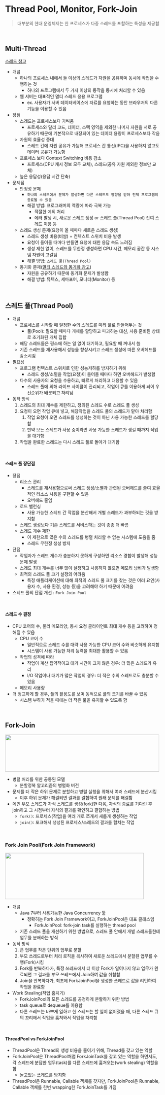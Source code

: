 # Thread Pool, Monitor, Fork-Join


> 대부분의 현대 운영체제는 한 프로세스가 다중 스레드를 포함하는 특성을 제공함


<br/>


## Multi-Thread

[스레드 참고](https://github.com/jmxx219/CS-Study/blob/main/OperatingSystem/process.md#%EC%8A%A4%EB%A0%88%EB%93%9Cthread)

- 개념
    -  하나의 프로세스 내에서 둘 이상의 스레드가 자원을 공유하며 동시에 작업을 수행하는 것
        - 하나의 프로그램에서 두 가지 이상의 동작을 동시에 처리할 수 있음
    - 웹 서버는 대표적인 멀티 스레드 응용 프로그램
        - ex. 사용자가 서버 데이터베이스에 자료를 요청하는 동안 브라우저의 다른 기능을 이용할 수 있음
- 장점
    - 스레드는 프로세스보다 가벼움
        - 프로세스와 달리 코드, 데이터, 스택 영역을 제외한 나머지 자원을 서로 공유하기 때문에 기본적으로 내장되어 있는 데이터 용량이 프로세스보다 작음
    - 자원의 효율성 증대
        - 스레드 간에 자원 공유가 가능해 프로세스 간 통신(IPC)을 사용하지 않고도 데이터 공유가 가능함
    - 프로세스 보다 Context Switching 비용 감소
        - 프로세스(CPU 캐시 정보 모두 교체), 스레드(공유 자원 제외한 정보만 교체) 
    - 높은 응답성(응답 시간 단축)
- 문제점
    - 안정성 문제
        - `하나의 스레드에서 문제가 발생하면 다른 스레드도 영향을 받아 전체 프로그램이 종료될 수 있음`
        - 해결 방법: 프로그래머의 역량에 따라 극복 가능
            - 적절한 예외 처리
            - 에러 발생 시, 새로운 스레드 생성 or 스레드 풀(Thread Pool) 잔여 스레드 이용 등
    - 스레드 생성 문제(요청이 올 때마다 새로운 스레드 생성)
        - 스레드 생성 비용(비쌈) + 컨텍스트 스위치 비용 발생
        - 요청이 들어올 때마다 만들면 요청에 대한 응답 속도 느려짐
        - 생성 제한 없이, 스레드를 무한정 생성하면 CPU 시간, 메모리 공간 등 시스템 자원이 고갈됨
        - 해결 방법: `스레드 풀(Thread Pool)`
    - 동기화 문제([멀티 스레드와 동기화 참고](https://github.com/jmxx219/CS-Study/blob/main/Java-Spring/Synchronized.md#%EB%A9%80%ED%8B%B0-%EC%8A%A4%EB%A0%88%EB%93%9Cmulti-thread))
        - 자원을 공유하기 때문에 동기화 문제가 발생함
        - 해결 방법: 뮤텍스, 세마포어, 모니터(Monitor) 등



<br/>


## 스레드 풀(Thread Pool)

- 개념
    - 프로세스를 시작할 때 일정한 수의 스레드를 미리 풀로 만들어두는 것
        - 풀(Pool): 필요할 때마다 개체를 할당하고 파괴하는 대신, 사용 준비된 상태로 초기화된 개체 집합
    - 해당 스레드들은 평소에 하는 일 없이 대기하고, 필요할 때 꺼내서 씀
    - 기존 스레드를 재사용해서 성능을 향상시키고 스레드 생성에 따른 오버헤드를 감소시킴
- 필요성
    - 프로그램 컨텍스트 스위치로 인한 성능저하를 방지하기 위해
        - 스레드 생성/소멸을 작업(요청)이 들어올 때마다 하면 오버헤드가 발생함
    - 다수의 사용자의 요청을 수용하고, 빠르게 처리하고 대응할 수 있음
        - 스레드 풀에 의해 라이프 사이클이 관리되고, 작업이 큐를 이용하게 되어 우선순위가 배분되고 처리됨
- 동작 방식
    1. 스레드의 최대 개수를 제한하고, 정의된 스레드 수로 스레드 풀 생성
    2. 요청이 오면 작업 큐에 넣고, 해당작업을 스레드 풀의 스레드가 맡아 처리함
        1. 작업 요청이 오면 스레드를 생성하는 것이 아닌 사용 가능한 스레드를 할당함
        2. 만약 모든 스레드가 사용 중이라면 사용 가능한 스레드가 생길 때까지 작업을 대기함
    3. 작업을 완료한 스레드는 다시 스레드 풀로 돌아가 대기함

<br/>

#### 스레드 풀 장단점

- 장점
    - 리소스 관리
        - 스레드를 재사용함으로써 스레드 생성/소멸과 관련된 오버헤드를 줄여 효율적인 리소스 사용을 구현할 수 있음
        - 오버헤드 줄임
    - 로드 밸런싱
        - 사용 가능한 스레드 간 작업을 분산해서 개별 스레드가 과부하되는 것을 방지함
    - 스레드 생성보다 기존 스레드를 서비스하는 것이 종종 더 빠름
    - 스레드 개수 제한
        - 이 제한으로 많은 수의 스레드를 병렬 처리할 수 없는 시스템에 도움을 줌
        - 스레드 무한정 생성 방지
- 단점
    - 작업자가 스레드 개수가 충분하지 못하게 구성하면 리소스 경합이 발생해 성능 문제 발생
    - 스레드 최대 개수를 너무 많이 설정하고 사용하지 않으면 메모리 낭비가 발생함
    - 최적의 스레드 풀 크기 설정의 어려움
        - 특정 애플리케이션에 대해 최적의 스레드 풀 크기를 찾는 것은 여러 요인(사용자 수, 사용 환경, 성능 등)을 고려해야 하기 때문에 어려움
- 스레드 풀의 단점 개선 : `Fork Join Pool`

<br/>

#### 스레드 수 결정

- CPU 코어의 수, 물리 메모리양, 동시 요청 클라이언트 최대 개수 등을 고려하여 정해질 수 있음
    - CPU 코어 수
        - 일반적으로 스레드 수를 대략 사용 가능한 CPU 코어 수와 비슷하게 유지함
        - 시스템이 사용 가능한 처리 능력을 최대한 활용할 수 있음
    - 작업의 성격에 따라
        - 작업이 계산 집약적이고 대기 시간이 크지 않은 경우: 더 많은 스레드가 유리
        - I/O 작업이나 대기가 많은 작업의 경우: 더 적은 수의 스레드로도 충분할 수 있음
    - 메모리 사용량
- 더 정교하게 할 경우, 풀의 활용도를 보며 동적으로 풀의 크기를 바꿀 수 있음
    - 시스템 부하가 적을 때에는 더 작은 풀을 유지할 수 있도록 함

<br/>

## Fork-Join

<img src="https://velog.velcdn.com/images%2Flcy960729%2Fpost%2Fd33c47fb-6e24-4728-b271-cca7fa1ca27e%2Fimage.png" width="500" height="120"/>

- 병렬 처리를 위한 공통된 모델  
    - 분할정복 알고리즘의 병렬화 버전
- 문제를 더 작은 하위 문제로 분할하고 병렬 실행을 위해서 여러 스레드에 분산시킴
    - 이후 하위 문제가 해결되면 결과를 결합하여 원래 문제를 해결함
- 메인 부모 스레드가 자식 스레드를 생성(fork)한 다음, 자식의 종료를 기다린 후 join하고 그 시점부터 자식의 결과를 확인하고 결합하는 방법
    - `fork()`: 프로세스(작업)을 여러 개로 쪼개서 새롭개 생성하는 작업
    - `join()`: 포크해서 생성된 프로세스/스레드의 결과를 합치는 작업
    

<br/>

### Fork Join Pool(Fork Join Framework)

<img src="https://miro.medium.com/v2/resize:fit:1400/0*1zJu8l6yZhY2uWjI" width="450" height="150"/>

- 개념
    - Java 7부터 사용가능한 Java Concurrency 툴
        - 정확히는 Fork Join Framework이고, ForkJoinPool은 대표 클래스임
            - ForkJoinPool: fork-join task를 실행하는 thread pool
    - 기존 스레드 풀을 개선하기 위한 방법으로, 스레드 풀 안에서 개별 스레드들한테 업무를 분배하는 방식
- 동작 방식
    1. 큰 업무를 작은 단위의 업무로 분할
    2. 부모 쓰레드로부터 처리 로직을 복사하여 새로운 쓰레드에서 분할된 업무를 수행(Fork)시킴
    3. Fork를 반복하다가, 특정 쓰레드에서 더 이상 Fork가 일어나지 않고 업무가 완료되면 그 결과를 부모 쓰레드에서 Join하여 값을 취합함
    4. Join을 반복하다가, 최초에 ForkJoinPool을 생성한 쓰레드로 값을 리턴하여 작업을 완료함
- Work Stealing(작업 훔치기)
    - ForkJoinPool의 모든 스레드를 공정하게 분할하기 위한 방법
    - task queue로 dequeue를 이용함
    - 다른 스레드는 바쁘게 일하고 한 스레드는 할 일이 없어졌을 때, 다른 스레드 큐의 꼬리에서 작업을 훔쳐와서 작업을 처리함


<br/>

#### ThreadPool vs ForkJoinPool
- ThreadPool은 Thread의 생성 비용을 줄이기 위해, Thread를 갖고 있는 역할
- ForkJoinPool은 ThreadPool처럼 ForkJoinTask를 갖고 있는 역할을 하면서도, 각 스레드에 분담한 업무(task)를 다른 스레드에 훔쳐오는(work stealing) 역할을 함
    - 놀고있는 쓰레드를 방지함
- ThreadPool은 Runnable, Callable 객체를 갖지만, ForkJoinPool은 Runnable, Callable 객체를 한번 wrapping한 ForkJoinTask를 가짐


<br/>

